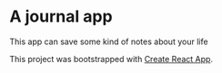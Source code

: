 # A journal app
This app can save some kind of notes about your life

This project was bootstrapped with [Create React App](https://github.com/facebook/create-react-app).

